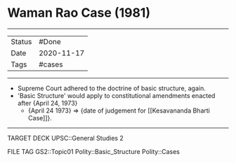 # Waman Rao Case (1981)

***

|        |            |
| ------ | ---------- |
| Status | #Done      |
| Date   | 2020-11-17 |
| Tags   | #cases     |

***

*   Supreme Court adhered to the doctrine of basic structure, again.
*   'Basic Structure' would apply to constitutional amendments enacted after {April 24, 1973}
    *   {April 24 1973} => {date of judgement for [[Kesavananda Bharti Case]]}.

***

TARGET DECK
UPSC::General Studies 2

FILE TAG
GS2::Topic01 Polity::Basic_Structure Polity::Cases
